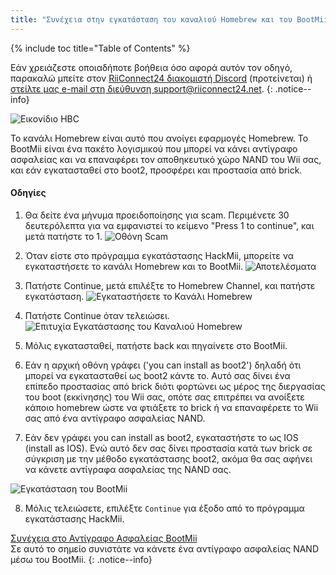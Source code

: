 ```yaml
---
title: "Συνέχεια στην εγκατάσταση του καναλιού Homebrew και του BootMii"
---
```


{% include toc title="Table of Contents" %}

Εάν χρειάζεστε οποιαδήποτε βοήθεια όσο αφορά αυτόν τον οδηγό, παρακαλώ μπείτε στον [RiiConnect24 διακομιστή Discord](https://discord.gg/b4Y7jfD) (προτείνεται) ή [στείλτε μας e-mail στη διεύθυνση support@riiconnect24.net](mailto:support@riiconnect24.net).
{: .notice--info}

![Εικονίδιο HBC](/images/hbc.png)

Το κανάλι Homebrew είναι αυτό που ανοίγει εφαρμογές Homebrew. Το BootMii είναι ένα πακέτο λογισμικού που μπορεί να κάνει αντίγραφο ασφαλείας και να επαναφέρει τον αποθηκευτικό χώρο NAND του Wii σας, και εάν εγκατασταθεί στο boot2, προσφέρει και προστασία από brick.

#### Οδηγίες

1. Θα δείτε ένα μήνυμα προειδοποίησης για scam. Περιμένετε 30 δευτερόλεπτα για να εμφανιστεί το κείμενο "Press 1 to continue", και μετά πατήστε το 1. ![Οθόνη Scam](/images/Wii/ScamScreen.png)

2. Όταν είστε στο πρόγραμμα εγκατάστασης HackMii, μπορείτε να εγκαταστήσετε το κανάλι Homebrew και το BootMii. ![Αποτελέσματα](/images/Wii/Results.png)

3. Πατήστε Continue, μετά επιλέξτε το Homebrew Channel, και πατήστε εγκατάσταση. ![Εγκαταστήσετε το Κανάλι Homebrew](/images/Wii/InstallHomebrewChannel.png)

4. Πατήστε Continue όταν τελειώσει. ![Επιτυχία Εγκατάστασης του Καναλιού Homebrew](/images/Wii/SuccessHBC.png)

5. Μόλις εγκατασταθεί, πατήστε back και πηγαίνετε στο BootMii.
6. Εάν η αρχική οθόνη γράφει ('you can install as boot2') δηλαδή ότι μπορεί να εγκατασταθεί ως boot2 κάντε το. Αυτό σας δίνει ένα επίπεδο προστασίας από brick διότι φορτώνει ως μέρος της διεργασίας του boot (εκκίνησης) του Wii σας, οπότε σας επιτρέπει να ανοίξετε κάποιο homebrew ώστε να φτιάξετε το brick ή να επαναφέρετε το Wii σας από ένα αντίγραφο ασφαλείας NAND.
7. Εάν δεν γράφει you can install as boot2, εγκαταστήστε το ως IOS (install as IOS). Ενώ αυτό δεν σας δίνει προστασία κατά των brick σε σύγκριση με την μέθοδο εγκατάστασης boot2, ακόμα θα σας αφήνει να κάνετε αντίγραφα ασφαλείας της NAND σας.

![Εγκατάσταση του BootMii](/images/Wii/InstallBootMii.jpg)

8. Μόλις τελειώσετε, επιλέξτε `Continue` για έξοδο από το πρόγραμμα εγκατάστασης HackMii.

[Συνέχεια στο Αντίγραφο Ασφαλείας BootMii](bootmii)<br> Σε αυτό το σημείο συνιστάτε να κάνετε ένα αντίγραφο ασφαλείας NAND μέσω του BootMii.
{: .notice--info}
